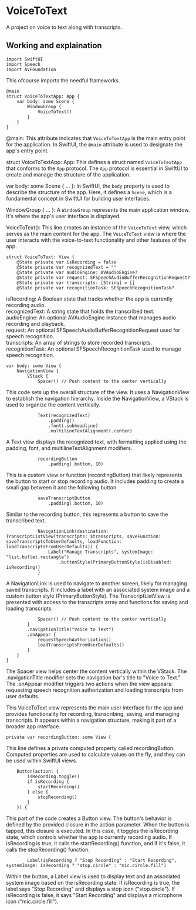 # VoiceToText
A project on voice to text along with transcripts.

## Working and explaination

```
import SwiftUI
import Speech
import AVFoundation
```
This ofcourse imports the needful frameworks.

```
@main
struct VoiceToTextApp: App {
    var body: some Scene {
        WindowGroup {
            VoiceToText()
        }
    }
}
```

@main: This attribute indicates that `VoiceToTextApp` is the main entry point for the application. In SwiftUI, the `@main` attribute is used to designate the app's entry point. <br>

struct VoiceToTextApp: App: This defines a struct named `VoiceToTextApp` that conforms to the `App` protocol. The `App` protocol is essential in SwiftUI to create and manage the structure of the application.<br>

var body: some Scene { ... }: In SwiftUI, the `body` property is used to describe the structure of the app. Here, it defines a `Scene`, which is a fundamental concept in SwiftUI for building user interfaces.<br>

WindowGroup { ... }: A `WindowGroup` represents the main application window. It's where the app's user interface is displayed.<br>

VoiceToText(): This line creates an instance of the `VoiceToText` view, which serves as the main content for the app. The `VoiceToText` view is where the user interacts with the voice-to-text functionality and other features of the app.

```
struct VoiceToText: View {
    @State private var isRecording = false
    @State private var recognizedText = ""
    @State private var audioEngine: AVAudioEngine?
    @State private var request: SFSpeechAudioBufferRecognitionRequest?
    @State private var transcripts: [String] = []
    @State private var recognitionTask: SFSpeechRecognitionTask?
```

isRecording: A Boolean state that tracks whether the app is currently recording audio.<br>
recognizedText: A string state that holds the transcribed text.<br>
audioEngine: An optional AVAudioEngine instance that manages audio recording and playback.<br>
request: An optional SFSpeechAudioBufferRecognitionRequest used for speech recognition.<br>
transcripts: An array of strings to store recorded transcripts.<br>
recognitionTask: An optional SFSpeechRecognitionTask used to manage speech recognition.

```
var body: some View {
    NavigationView {
        VStack {
            Spacer() // Push content to the center vertically
```
This code sets up the overall structure of the view. It uses a NavigationView to establish the navigation hierarchy. Inside the NavigationView, a VStack is used to organize the content vertically.

```
            Text(recognizedText)
                .padding()
                .font(.subheadline)
                .multilineTextAlignment(.center)
```
A Text view displays the recognized text, with formatting applied using the padding, font, and multilineTextAlignment modifiers.

```
            recordingButton
                .padding(.bottom, 10)
```
This is a custom view or function (recordingButton) that likely represents the button to start or stop recording audio. It includes padding to create a small gap between it and the following button.

```
            saveTranscriptButton
                .padding(.bottom, 10)
```
Similar to the recording button, this represents a button to save the transcribed text.

```
            NavigationLink(destination: TranscriptListView(transcripts: $transcripts, saveFunction: saveTranscriptsToUserDefaults, loadFunction: loadTranscriptsFromUserDefaults)) {
                Label("Manage Transcripts", systemImage: "list.bullet.rectangle")
                    .buttonStyle(PrimaryButtonStyle(isDisabled: isRecording))
            }
```
A NavigationLink is used to navigate to another screen, likely for managing saved transcripts. It includes a label with an associated system image and a custom button style (PrimaryButtonStyle). The TranscriptListView is presented with access to the transcripts array and functions for saving and loading transcripts.

```
            Spacer() // Push content to the center vertically
        }
        .navigationTitle("Voice to Text")
        .onAppear {
            requestSpeechAuthorization()
            loadTranscriptsFromUserDefaults()
        }
    }
}
```
The Spacer view helps center the content vertically within the VStack. The .navigationTitle modifier sets the navigation bar's title to "Voice to Text." The .onAppear modifier triggers two actions when the view appears: requesting speech recognition authorization and loading transcripts from user defaults.<br>

This VoiceToText view represents the main user interface for the app and provides functionality for recording, transcribing, saving, and managing transcripts. It appears within a navigation structure, making it part of a broader app interface.

```
private var recordingButton: some View {
```
This line defines a private computed property called recordingButton. Computed properties are used to calculate values on the fly, and they can be used within SwiftUI views.

```
    Button(action: {
        isRecording.toggle()
        if isRecording {
            startRecording()
        } else {
            stopRecording()
        }
    }) {
```
This part of the code creates a Button view. The button's behavior is defined by the provided closure in the action parameter. When the button is tapped, this closure is executed. In this case, it toggles the isRecording state, which controls whether the app is currently recording audio. If isRecording is true, it calls the startRecording() function, and if it's false, it calls the stopRecording() function.

```
        Label(isRecording ? "Stop Recording" : "Start Recording", systemImage: isRecording ? "stop.circle" : "mic.circle.fill")
```
Within the button, a Label view is used to display text and an associated system image based on the isRecording state. If isRecording is true, the label says "Stop Recording" and displays a stop icon ("stop.circle"). If isRecording is false, it says "Start Recording" and displays a microphone icon ("mic.circle.fill").

